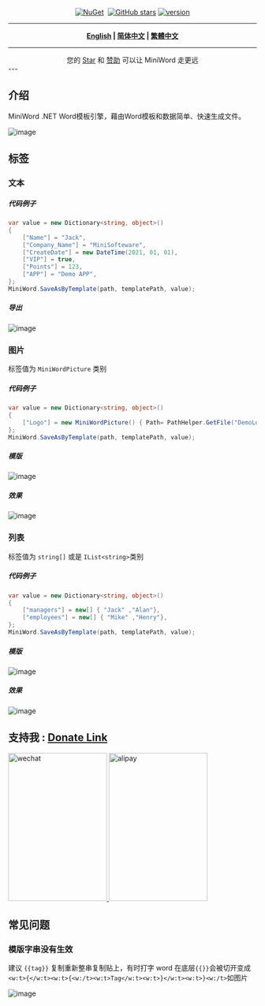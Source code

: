 <div align="center">
<p><a href="https://www.nuget.org/packages/MiniWord"><img src="https://img.shields.io/nuget/v/MiniWord.svg" alt="NuGet"></a>  <a href="https://www.nuget.org/packages/MiniWord"><img src="https://img.shields.io/nuget/dt/MiniWord.svg" alt=""></a>  
<a href="https://github.com/mini-software/MiniWord" rel="nofollow"><img src="https://img.shields.io/github/stars/mini-software/MiniWord?logo=github" alt="GitHub stars"></a> 
<a href="https://www.nuget.org/packages/MiniWord"><img src="https://img.shields.io/badge/.NET-%3E%3D%204.5-red.svg" alt="version"></a>
</p>
</div>

---

<div align="center">
<p><strong><a href="README.md">English</a> | <a href="README.zh-CN.md">简体中文</a> | <a href="README.zh-Hant.md">繁體中文</a></strong></p>
</div>

---

<div align="center">
 您的 <a href="https://github.com/mini-software/MiniWord">Star</a> 和 <a href="https://miniexcel.github.io">赞助</a> 可以让 MiniWord 走更远
</div>
---


## 介绍

MiniWord .NET Word模板引擎，藉由Word模板和数据简单、快速生成文件。

![image](https://user-images.githubusercontent.com/12729184/190674408-12c03f86-31ea-4132-bb31-e2a793f8c40f.png)



## 标签

### 文本

##### 代码例子

```csharp
var value = new Dictionary<string, object>()
{
    ["Name"] = "Jack",
    ["Company_Name"] = "MiniSofteware",
    ["CreateDate"] = new DateTime(2021, 01, 01),
    ["VIP"] = true,
    ["Points"] = 123,
    ["APP"] = "Demo APP",
};
MiniWord.SaveAsByTemplate(path, templatePath, value);
```

##### 导出

![image](https://user-images.githubusercontent.com/12729184/190646113-04182d43-6b04-441d-911b-68de6af18039.png)

### 图片

标签值为 `MiniWordPicture` 类别

##### 代码例子

```csharp
var value = new Dictionary<string, object>()
{
    ["Logo"] = new MiniWordPicture() { Path= PathHelper.GetFile("DemoLogo.png"), Width= 180, Height= 180 }
};
MiniWord.SaveAsByTemplate(path, templatePath, value);
```



##### 模版

![image](https://user-images.githubusercontent.com/12729184/190647953-6f9da393-e666-4658-a56d-b3a7f13c0ea1.png)

##### 效果

![image](https://user-images.githubusercontent.com/12729184/190648179-30258d82-723d-4266-b711-43f132d1842d.png)

### 列表

标签值为 `string[]` 或是 `IList<string>`类别

##### 代码例子

```csharp
var value = new Dictionary<string, object>()
{
    ["managers"] = new[] { "Jack" ,"Alan"},
    ["employees"] = new[] { "Mike" ,"Henry"},
};
MiniWord.SaveAsByTemplate(path, templatePath, value);
```

##### 模版

![image](https://user-images.githubusercontent.com/12729184/190645513-230c54f3-d38f-47af-b844-0c8c1eff2f52.png)

##### 效果

![image](https://user-images.githubusercontent.com/12729184/190645704-1f6405e9-71e3-45b9-aa99-2ba52e5e1519.png)

## 支持我 : [Donate Link](https://miniexcel.github.io/)

<a href="https://user-images.githubusercontent.com/12729184/158003727-ca348041-5e59-44bc-a694-f400777e0252.jpg"><img src="https://user-images.githubusercontent.com/12729184/158003727-ca348041-5e59-44bc-a694-f400777e0252.jpg" alt="wechat" width="200px" height="300px">
</a>
<a href="https://user-images.githubusercontent.com/12729184/158003731-6d132872-19c3-4840-b1af-97aa22f9bf4b.jpg">
    <img src="https://user-images.githubusercontent.com/12729184/158003731-6d132872-19c3-4840-b1af-97aa22f9bf4b.jpg" alt="alipay" width="200px" height="300px"></a>

## 常见问题

### 模版字串没有生效

建议 `{{tag}}` 复制重新整串复制贴上，有时打字 word 在底层`{{}}`会被切开变成`<w:t>{</w:t><w:t>{<w:/t><w:t>Tag</w:t><w:t>}</w:t><w:t>}<w:/t>`如图片

![image](https://user-images.githubusercontent.com/12729184/190683025-fbf1bfa3-a34a-4af9-a8d3-30c6807d229c.png)



